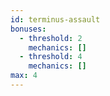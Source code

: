 ```yaml
---
id: terminus-assault
bonuses:
  - threshold: 2
    mechanics: []
  - threshold: 4
    mechanics: []
max: 4
---
```

